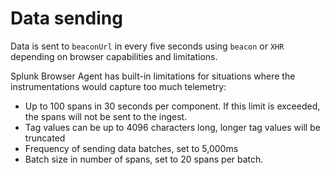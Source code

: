 # Data sending

Data is sent to `beaconUrl` in every five seconds using `beacon` or `XHR` depending on browser capabilities and limitations. 

Splunk Browser Agent has built-in limitations for situations where the instrumentations would capture too much telemetry:

- Up to 100 spans in 30 seconds per component. If this limit is exceeded, the spans will not be sent to the ingest.
- Tag values can be up to 4096 characters long, longer tag values will be truncated
- Frequency of sending data batches, set to 5,000ms
- Batch size in number of spans, set to 20 spans per batch. 
